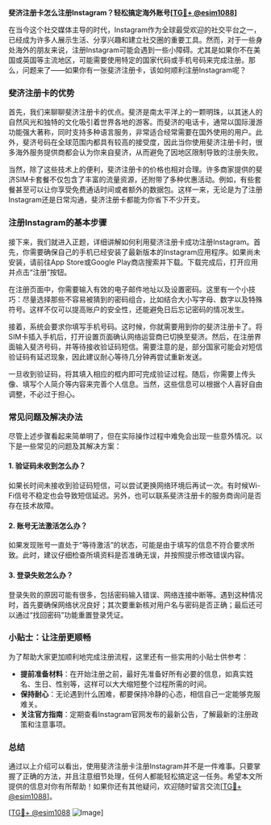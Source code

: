 **斐济注册卡怎么注册Instagram？轻松搞定海外账号[[TG💪+ @esim1088](https://t.me/s/esim1088)]**

在当今这个社交媒体主导的时代，Instagram作为全球最受欢迎的社交平台之一，已经成为许多人展示生活、分享兴趣和建立社交圈的重要工具。然而，对于一些身处海外的朋友来说，注册Instagram可能会遇到一些小障碍。尤其是如果你不在美国或英国等主流地区，可能需要使用特定的国家代码或手机号码来完成注册。那么，问题来了——如果你有一张斐济注册卡，该如何顺利注册Instagram呢？

### 斐济注册卡的优势

首先，我们来聊聊斐济注册卡的优点。斐济是南太平洋上的一颗明珠，以其迷人的自然风光和独特的文化吸引着世界各地的游客。而斐济的电话卡，通常以国际漫游功能强大著称，同时支持多种语言服务，非常适合经常需要在国外使用的用户。此外，斐济号码在全球范围内都具有较高的接受度，因此当你使用斐济注册卡时，很多海外服务提供商都会认为你来自斐济，从而避免了因地区限制导致的注册失败。

当然，除了这些技术上的便利，斐济注册卡的价格也相对合理。许多商家提供的斐济SIM卡套餐不仅包含了丰富的流量资源，还附带了多种优惠活动。例如，有些套餐甚至可以让你享受免费通话时间或者额外的数据包。这样一来，无论是为了注册Instagram还是日常沟通，斐济注册卡都能为你省下不少开支。

### 注册Instagram的基本步骤

接下来，我们就进入正题，详细讲解如何利用斐济注册卡成功注册Instagram。首先，你需要确保自己的手机已经安装了最新版本的Instagram应用程序。如果尚未安装，请前往App Store或Google Play商店搜索并下载。下载完成后，打开应用并点击“注册”按钮。

在注册页面中，你需要输入有效的电子邮件地址以及设置密码。这里有一个小技巧：尽量选择那些不容易被猜到的密码组合，比如结合大小写字母、数字以及特殊符号。这样不仅可以提高账户的安全性，还能避免日后忘记密码的情况发生。

接着，系统会要求你填写手机号码。这时候，你就需要用到你的斐济注册卡了。将SIM卡插入手机后，打开设置页面确认网络运营商已切换至斐济。然后，在注册界面输入斐济号码，并等待接收验证码短信。需要注意的是，部分国家可能会对短信验证码有延迟现象，因此建议耐心等待几分钟再尝试重新发送。

一旦收到验证码，将其填入相应的框内即可完成验证过程。随后，你需要上传头像、填写个人简介等内容来完善个人信息。当然，这些信息可以根据个人喜好自由调整，不必过于担心。

### 常见问题及解决办法

尽管上述步骤看起来简单明了，但在实际操作过程中难免会出现一些意外情况。以下是一些常见的问题及其解决方案：

#### 1. 验证码未收到怎么办？
如果长时间未接收到验证码短信，可以尝试更换网络环境后再试一次。有时候Wi-Fi信号不稳定也会导致短信延迟。另外，也可以联系斐济注册卡的服务商询问是否存在技术故障。

#### 2. 账号无法激活怎么办？
如果发现账号一直处于“等待激活”的状态，可能是由于填写的信息不符合要求所致。此时，建议仔细检查所填资料是否准确无误，并按照提示修改错误内容。

#### 3. 登录失败怎么办？
登录失败的原因可能有很多，包括密码输入错误、网络连接中断等。遇到这种情况时，首先要确保网络状况良好；其次要重新核对用户名与密码是否正确；最后还可以通过“找回密码”功能重置登录凭证。

### 小贴士：让注册更顺畅

为了帮助大家更加顺利地完成注册流程，这里还有一些实用的小贴士供参考：

- **提前准备材料**：在开始注册之前，最好先准备好所有必要的信息，如真实姓名、生日、性别等，这样可以大大缩短整个过程所需的时间。
- **保持耐心**：无论遇到什么困难，都要保持冷静的心态，相信自己一定能够克服难关。
- **关注官方指南**：定期查看Instagram官网发布的最新公告，了解最新的注册政策和注意事项。

### 总结

通过以上介绍可以看出，使用斐济注册卡注册Instagram并不是一件难事。只要掌握了正确的方法，并且注意细节处理，任何人都能轻松搞定这一任务。希望本文所提供的信息对你有所帮助！如果你还有其他疑问，欢迎随时留言交流[[TG💪+ @esim1088](https://t.me/s/esim1088)]。

[[TG💪+ @esim1088](https://t.me/s/esim1088) ![Image](https://i.postimg.cc/4NQfJmqS/Snipaste-2025-05-13-00-14-12.png)]